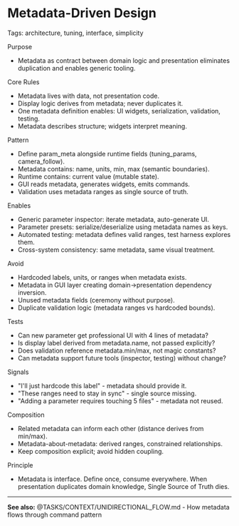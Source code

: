 # Metadata-Driven Design

Tags: architecture, tuning, interface, simplicity

Purpose
- Metadata as contract between domain logic and presentation eliminates duplication and enables generic tooling.

Core Rules
- Metadata lives with data, not presentation code.
- Display logic derives from metadata; never duplicates it.
- One metadata definition enables: UI widgets, serialization, validation, testing.
- Metadata describes structure; widgets interpret meaning.

Pattern
- Define param_meta alongside runtime fields (tuning_params, camera_follow).
- Metadata contains: name, units, min, max (semantic boundaries).
- Runtime contains: current value (mutable state).
- GUI reads metadata, generates widgets, emits commands.
- Validation uses metadata ranges as single source of truth.

Enables
- Generic parameter inspector: iterate metadata, auto-generate UI.
- Parameter presets: serialize/deserialize using metadata names as keys.
- Automated testing: metadata defines valid ranges, test harness explores them.
- Cross-system consistency: same metadata, same visual treatment.

Avoid
- Hardcoded labels, units, or ranges when metadata exists.
- Metadata in GUI layer creating domain→presentation dependency inversion.
- Unused metadata fields (ceremony without purpose).
- Duplicate validation logic (metadata ranges vs hardcoded bounds).

Tests
- Can new parameter get professional UI with 4 lines of metadata?
- Is display label derived from metadata.name, not passed explicitly?
- Does validation reference metadata.min/max, not magic constants?
- Can metadata support future tools (inspector, testing) without change?

Signals
- "I'll just hardcode this label" - metadata should provide it.
- "These ranges need to stay in sync" - single source missing.
- "Adding a parameter requires touching 5 files" - metadata not reused.

Composition
- Related metadata can inform each other (distance derives from min/max).
- Metadata-about-metadata: derived ranges, constrained relationships.
- Keep composition explicit; avoid hidden coupling.

Principle
- Metadata is interface. Define once, consume everywhere. When presentation duplicates domain knowledge, Single Source of Truth dies.

---

**See also:** @TASKS/CONTEXT/UNIDIRECTIONAL_FLOW.md - How metadata flows through command pattern
